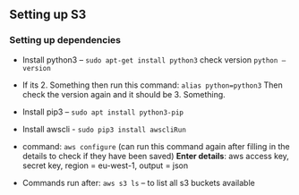 
## Setting up S3


### Setting up dependencies 

- Install python3 – `sudo apt-get install python3` check version `python –version` 
- If its 2. Something then run this command: `alias python=python3` Then check the version again and it should be 3. Something.
- Install pip3 – `sudo apt install python3-pip`
- Install awscli - `sudo pip3 install awscliRun` 
- command: `aws configure` (can run this command again after filling in the details to check if they have been saved) **Enter details**: aws access key, secret key, region = eu-west-1, output = json

- Commands run after: `aws s3 ls` – to list all s3 buckets available 